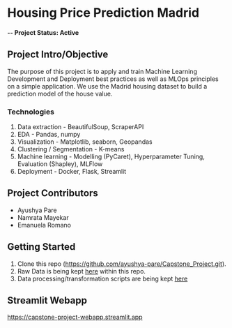 # Housing Price Prediction Madrid

#### -- Project Status: Active

## Project Intro/Objective
The purpose of this project is to apply and train Machine Learning Development and Deployment
best practices as well as MLOps principles on a simple application. We use the Madrid housing dataset to build a prediction model of the house value.



### Technologies
1. Data extraction - BeautifulSoup, ScraperAPI
2. EDA - Pandas, numpy
3. Visualization - Matplotlib, seaborn, Geopandas 
4. Clustering / Segmentation - K-means
5. Machine learning - Modelling (PyCaret), Hyperparameter Tuning, Evaluation (Shapley), MLFlow
6. Deployment - Docker, Flask, Streamlit

## Project Contributors
* Ayushya Pare
* Namrata Mayekar
* Emanuela Romano

## Getting Started

1. Clone this repo (https://github.com/ayushya-pare/Capstone_Project.git). 
2. Raw Data is being kept [here](./data/raw) within this repo.
3. Data processing/transformation scripts are being kept [here](./notebooks)

## Streamlit Webapp
https://capstone-project-webapp.streamlit.app 



